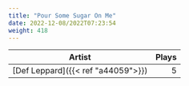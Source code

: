 ```yaml
---
title: "Pour Some Sugar On Me"
date: 2022-12-08/2022T07:23:54
weight: 418
---
```




 Artist | Plays 
----- | -----:
[Def Leppard]({{< ref "a44059">}}) | 5
